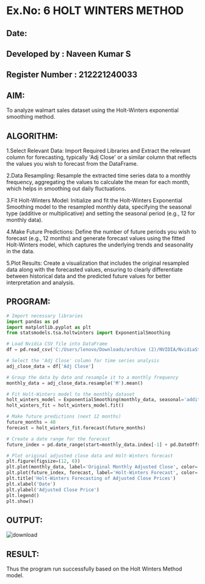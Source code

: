 # Ex.No: 6 HOLT WINTERS METHOD

## Date:
## Developed by : Naveen Kumar S
## Register Number : 212221240033

## AIM:
To analyze walmart sales dataset using the Holt-Winters exponential smoothing method.
## ALGORITHM:

1.Select Relevant Data: Import Required Libraries and Extract the relevant column for forecasting, typically 'Adj Close' or a similar column that reflects the values you wish to forecast from the DataFrame.

2.Data Resampling: Resample the extracted time series data to a monthly frequency, aggregating the values to calculate the mean for each month, which helps in smoothing out daily fluctuations.

3.Fit Holt-Winters Model: Initialize and fit the Holt-Winters Exponential Smoothing model to the resampled monthly data, specifying the seasonal type (additive or multiplicative) and setting the seasonal period (e.g., 12 for monthly data).

4.Make Future Predictions: Define the number of future periods you wish to forecast (e.g., 12 months) and generate forecast values using the fitted Holt-Winters model, which captures the underlying trends and seasonality in the data.

5.Plot Results: Create a visualization that includes the original resampled data along with the forecasted values, ensuring to clearly differentiate between historical data and the predicted future values for better interpretation and analysis.

## PROGRAM:
```py
# Import necessary libraries
import pandas as pd
import matplotlib.pyplot as plt
from statsmodels.tsa.holtwinters import ExponentialSmoothing

# Load Nvidia CSV file into DataFrame
df = pd.read_csv('C:/Users/lenovo/Downloads/archive (2)/NVIDIA/NvidiaStockPrice.csv', parse_dates=['Date'], index_col='Date')

# Select the 'Adj Close' column for time series analysis
adj_close_data = df['Adj Close']

# Group the data by date and resample it to a monthly frequency
monthly_data = adj_close_data.resample('M').mean()

# Fit Holt-Winters model to the monthly dataset
holt_winters_model = ExponentialSmoothing(monthly_data, seasonal='additive', seasonal_periods=50)
holt_winters_fit = holt_winters_model.fit()

# Make future predictions (next 12 months)
future_months = 48
forecast = holt_winters_fit.forecast(future_months)

# Create a date range for the forecast
future_index = pd.date_range(start=monthly_data.index[-1] + pd.DateOffset(months=1), periods=future_months, freq='M')

# Plot original adjusted close data and Holt-Winters forecast
plt.figure(figsize=(12, 6))
plt.plot(monthly_data, label='Original Monthly Adjusted Close', color='blue')
plt.plot(future_index, forecast, label='Holt-Winters Forecast', color='orange')
plt.title('Holt-Winters Forecasting of Adjusted Close Prices')
plt.xlabel('Date')
plt.ylabel('Adjusted Close Price')
plt.legend()
plt.show()
```
## OUTPUT:
![download](https://github.com/user-attachments/assets/5fc70ea0-4813-4998-ab6e-73344b726021)

## RESULT:
Thus the program run successfully based on the Holt Winters Method model.
